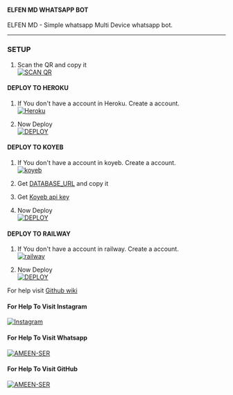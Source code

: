 #### ELFEN MD WHATSAPP BOT
ELFEN MD - Simple whatsapp Multi Device whatsapp bot.

***

### SETUP

1. Scan the QR and copy it
    <br>
<a href='https://hermit.adithyan.xyz/qr' target="_blank"><img alt='SCAN QR' src='https://img.shields.io/badge/Scan_qr-100000?style=for-the-badge&logo=scan&logoColor=yellow&labelColor=green&color=black'/></a>

#### DEPLOY TO HEROKU 

1. If You don't have a account in Heroku. Create a account.
    <br>
<a href='https://signup.heroku.com/' target="_blank"><img alt='Heroku' src='https://img.shields.io/badge/-Create-blue?style=for-the-badge&logo=heroku&logoColor=white'/></a>

3. Now Deploy
    <br>
<a href='https://hermit.adithyan.xyz/deploy-heroku' target="_blank"><img alt='DEPLOY' src='https://img.shields.io/badge/-DEPLOY-blue?style=for-the-badge&logo=heroku&logoColor=white'/></a>

#### DEPLOY TO KOYEB 

1. If You don't have a account in koyeb. Create a account.
    <br>
<a href='https://app.koyeb.com/auth/signup' target="_blank"><img alt='koyeb' src='https://img.shields.io/badge/-Create-black?style=for-the-badge&logo=koyeb&logoColorgreen'/></a>

3. Get [DATABASE_URL](https://github.com/A-d-i-t-h-y-a-n/hermit-md/wiki/DATABASE_URL) and copy it

4. Get [Koyeb api key](https://app.koyeb.com/account/api)

2. Now Deploy
    <br>
<a href='https://hermit.adithyan.xyz/deploy-koyeb' target="_blank"><img alt='DEPLOY' src='https://img.shields.io/badge/-DEPLOY-black?style=for-the-badge&logo=koyeb&logoColor=green'/></a>

#### DEPLOY TO RAILWAY

1. If You don't have a account in railway. Create a account.
    <br>
<a href='https://railway.app/login' target="_blank"><img alt='railway' src='https://img.shields.io/badge/-Create-black?style=for-the-badge&logo=railway&logoColor=white'/></a>

2. Now Deploy
    <br>
<a href='https://railway.app/template/q20OfH?referralCode=b9IKyc' target="_blank"><img alt='DEPLOY' src='https://img.shields.io/badge/-DEPLOY-black?style=for-the-badge&logo=railway&logoColor=white'/></a>

For help visit [Github wiki](https://github.com/A-d-i-t-h-y-a-n/hermit-md/wiki)
    <br>
#### For Help To Visit Instagram

<a href='https://instagram.com/mr.z_ninja' target="_blank"><img alt='Instagram' src='https://img.shields.io/badge/-Instagram-white?style=for-the-badge&logo=instagram&logoColor=pink'/></a>
<br>
#### For Help To Visit Whatsapp

<a href='https://wa.me/916238768108?text=HEY🌠!Want-Help' target="_blank"><img alt='AMEEN-SER' src='https://img.shields.io/badge/-AMEEN_SER-white?style=for-the-badge&logo=whatsapp&logoColor=green'/></a>
<br>

#### For Help To Visit GitHub

<a href='https://github.com/AmeenRepo' target="_blank"><img alt='AMEEN-SER' src='https://img.shields.io/badge/-AMEEN_SER-white?style=for-the-badge&logo=github&logoColor=black'/></a>
<br>
